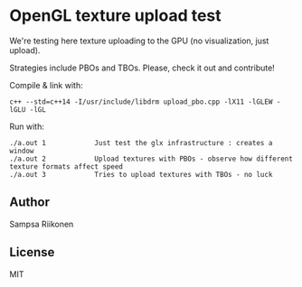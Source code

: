
# OpenGL texture upload test

We're testing here texture uploading to the GPU (no visualization, just upload).

Strategies include PBOs and TBOs.  Please, check it out and contribute!

Compile & link with:

    c++ --std=c++14 -I/usr/include/libdrm upload_pbo.cpp -lX11 -lGLEW -lGLU -lGL
 
Run with:

    ./a.out 1            Just test the glx infrastructure : creates a window
    ./a.out 2            Upload textures with PBOs - observe how different texture formats affect speed
    ./a.out 3            Tries to upload textures with TBOs - no luck

## Author

Sampsa Riikonen

## License

MIT

